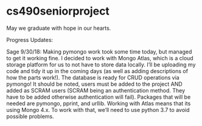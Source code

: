 # cs490seniorproject
May we graduate with hope in our hearts.


Progress Updates:



Sage 9/30/18:
Making pymongo work took some time today, but managed to get it working fine. I decided to work with Mongo Atlas, which is a cloud storage platform for us to not have to store data locally. I’ll be uploading my code and tidy it up in the coming days (as well as adding descriptions of how the parts work!).
The database is ready for CRUD operations via pymongo!
It should be noted, users must be added to the project AND added as SCRAM users (SCRAM being an authentication method. They have to be added otherwise authentication will fail).
Packages that will be needed are pymongo, pprint, and urllib.
Working with Atlas means that its using Mongo 4.x. To work with that, we’ll need to use python 3.7 to avoid possible problems.
